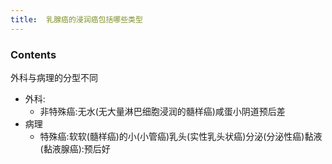 ```yaml
---
title:  乳腺癌的浸润癌包括哪些类型
--- 
```


### Contents
<span class="bred">外科与病理的分型不同</span>
- 外科:
  - 非特殊癌:无水(无大量淋巴细胞浸润的髓样癌)咸蛋小阴道预后差
- 病理
  - 特殊癌:软软(髓样癌)的小(小管癌)乳头(实性乳头状癌)分泌(分泌性癌)黏液(黏液腺癌):预后好
